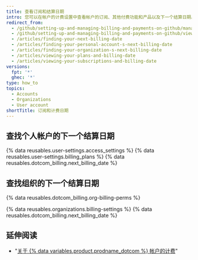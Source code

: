```yaml
---
title: 查看订阅和结算日期
intro: 您可以在帐户的计费设置中查看帐户的订阅、其他付费功能和产品以及下一个结算日期。
redirect_from:
  - /github/setting-up-and-managing-billing-and-payments-on-github/managing-your-github-billing-settings/viewing-your-subscriptions-and-billing-date
  - /github/setting-up-and-managing-billing-and-payments-on-github/viewing-your-subscriptions-and-billing-date
  - /articles/finding-your-next-billing-date
  - /articles/finding-your-personal-account-s-next-billing-date
  - /articles/finding-your-organization-s-next-billing-date
  - /articles/viewing-your-plans-and-billing-date
  - /articles/viewing-your-subscriptions-and-billing-date
versions:
  fpt: '*'
  ghec: '*'
type: how_to
topics:
  - Accounts
  - Organizations
  - User account
shortTitle: 订阅和计费日期
---
```


## 查找个人帐户的下一个结算日期

{% data reusables.user-settings.access_settings %}
{% data reusables.user-settings.billing_plans %}
{% data reusables.dotcom_billing.next_billing_date %}

## 查找组织的下一个结算日期

{% data reusables.dotcom_billing.org-billing-perms %}

{% data reusables.organizations.billing-settings %}
{% data reusables.dotcom_billing.next_billing_date %}

## 延伸阅读

- "[关于 {% data variables.product.prodname_dotcom %} 帐户的计费](/articles/about-billing-for-github-accounts)"
